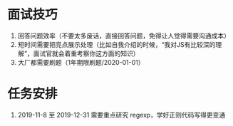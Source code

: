# 面试技巧
1.  回答问题效率（不要太多废话，直接回答问题，免得让人觉得需要沟通成本）
2.  短时间需要把亮点展示处理（比如自我介绍的时候，“我对JS有比较深的理解”，面试官就会着重考察你这方面的知识）
3.  大厂都需要刷题（1年期限刷题/2020-01-01）


# 任务安排
1.  2019-11-8 至 2019-12-31 需要重点研究 regexp，学好正则代码写得更变通


 